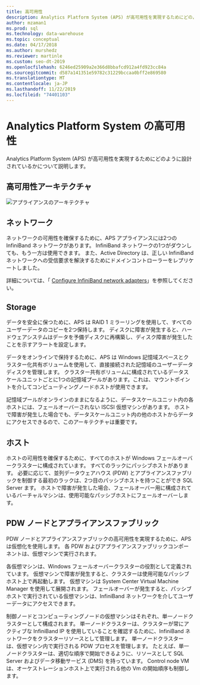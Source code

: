 ```yaml
---
title: 高可用性
description: Analytics Platform System (APS) が高可用性を実現するためにどのように設計されているかについて説明します。
author: mzaman1
ms.prod: sql
ms.technology: data-warehouse
ms.topic: conceptual
ms.date: 04/17/2018
ms.author: murshedz
ms.reviewer: martinle
ms.custom: seo-dt-2019
ms.openlocfilehash: 6246ed25909a2e366d8bbafcd912a4fd923cc84a
ms.sourcegitcommit: d587a141351e59782c31229bccaa0bff2e869580
ms.translationtype: MT
ms.contentlocale: ja-JP
ms.lasthandoff: 11/22/2019
ms.locfileid: "74401103"
---
```

# <a name="analytics-platform-system-high-availability"></a>Analytics Platform System の高可用性
Analytics Platform System (APS) が高可用性を実現するためにどのように設計されているかについて説明します。  
  
## <a name="high-availability-architecture"></a>高可用性アーキテクチャ  
![アプライアンスのアーキテクチャ](media/appliance-architecture.png "アプライアンスのアーキテクチャ")  
  
## <a name="network"></a>ネットワーク  
ネットワークの可用性を確保するために、APS アプライアンスには2つの InfiniBand ネットワークがあります。 InfiniBand ネットワークの1つがダウンしても、もう一方は使用できます。 また、Active Directory は、正しい InfiniBand ネットワークへの受信要求を解決するためにドメインコントローラーをレプリケートしました。  
  
詳細については、「 [Configure InfiniBand network adapters](configure-infiniband-network-adapters.md)」を参照してください。  
  
## <a name="storage"></a>Storage  
データを安全に保つために、APS は RAID 1 ミラーリングを使用して、すべてのユーザーデータのコピーを2つ保持します。 ディスクに障害が発生すると、ハードウェアシステムはデータを予備ディスクに再構築し、ディスク障害が発生したことを示すアラートを設定します。  
  
データをオンラインで保持するために、APS は Windows 記憶域スペースとクラスター化共有ボリュームを使用して、直接接続された記憶域のユーザーデータディスクを管理します。 クラスター共有ボリュームに構成されているデータスケールユニットごとに1つの記憶域プールがあります。これは、マウントポイントを介してコンピューティングノードホストが使用できます。  
  
記憶域プールがオンラインのままになるように、データスケールユニット内の各ホストには、フェールオーバーされない ISCSI 仮想マシンがあります。 ホストで障害が発生した場合でも、データスケールユニット内の他のホストからデータにアクセスできるので、このアーキテクチャは重要です。  
  
## <a name="hosts"></a>ホスト  
ホストの可用性を確保するために、すべてのホストが Windows フェールオーバークラスターに構成されています。 すべてのラックにパッシブホストがあります。 必要に応じて、並列データウェアハウス (PDW) とアプライアンスファブリックを制御する最初のラックは、2つ目のパッシブホストを持つことができ SQL Server ます。 ホストで障害が発生した場合、フェールオーバー用に構成されているバーチャルマシンは、使用可能なパッシブホストにフェールオーバーします。  
  
## <a name="pdw-nodes-and-appliance-fabric"></a>PDW ノードとアプライアンスファブリック  
PDW ノードとアプライアンスファブリックの高可用性を実現するために、APS は仮想化を使用します。 各 PDW およびアプライアンスファブリックコンポーネントは、仮想マシンで実行されます。  
  
各仮想マシンは、Windows フェールオーバークラスターの役割として定義されています。 仮想マシンで障害が発生すると、クラスターは使用可能なパッシブホスト上で再起動します。 仮想マシンは System Center Virtual Machine Manager を使用して展開されます。 フェールオーバーが発生すると、パッシブホストで実行されている仮想マシンは、InfiniBand ネットワークを介してユーザーデータにアクセスできます。  
  
制御ノードとコンピューティングノードの仮想マシンはそれぞれ、単一ノードクラスターとして構成されます。 単一ノードクラスターは、クラスターが常にアクティブな InfiniBand IP を使用していることを確認するために、InfiniBand ネットワークをクラスターリソースとして管理します。 単一ノードクラスターは、仮想マシン内で実行される PDW プロセスを管理します。 たとえば、単一ノードクラスターは、適切な順序で開始できるように、リソースとして SQL Server およびデータ移動サービス (DMS) を持っています。 Control node VM は、オーケストレーションホスト上で実行される他の Vm の開始順序も制御します。  
  
